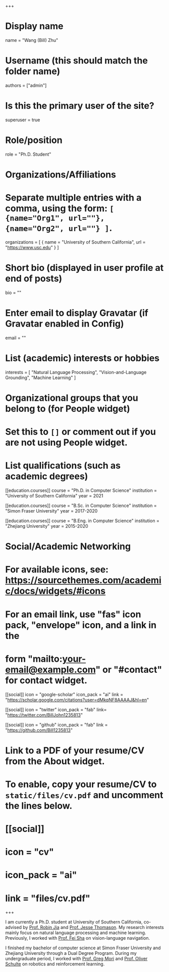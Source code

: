 +++
# Display name
name = "Wang (Bill) Zhu"

# Username (this should match the folder name)
authors = ["admin"]

# Is this the primary user of the site?
superuser = true

# Role/position
role = "Ph.D. Student"

# Organizations/Affiliations
#   Separate multiple entries with a comma, using the form: `[ {name="Org1", url=""}, {name="Org2", url=""} ]`.
organizations = [ { name = "University of Southern California", url = "https://www.usc.edu" } ]

# Short bio (displayed in user profile at end of posts)
bio = ""

# Enter email to display Gravatar (if Gravatar enabled in Config)
email = ""

# List (academic) interests or hobbies
interests = [
  "Natural Language Processing",
  "Vision-and-Language Grounding",
  "Machine Learning"
]

# Organizational groups that you belong to (for People widget)
# Set this to `[]` or comment out if you are not using People widget.

# List qualifications (such as academic degrees)
[[education.courses]]
  course = "Ph.D. in Computer Science"
  institution = "University of Southern California"
  year = 2021

[[education.courses]]
  course = "B.Sc. in Computer Science"
  institution = "Simon Fraser University"
  year = 2017-2020

[[education.courses]]
  course = "B.Eng. in Computer Science"
  institution = "Zhejiang University"
  year = 2015-2020


# Social/Academic Networking
# For available icons, see: https://sourcethemes.com/academic/docs/widgets/#icons
#   For an email link, use "fas" icon pack, "envelope" icon, and a link in the
#   form "mailto:your-email@example.com" or "#contact" for contact widget.

[[social]]
  icon = "google-scholar"
  icon_pack = "ai"
  link = "https://scholar.google.com/citations?user=dMkqNF8AAAAJ&hl=en"

[[social]]
  icon = "twitter"
  icon_pack = "fab"
  link= "https://twitter.com/BillJohn1235813"

[[social]]
  icon = "github"
  icon_pack = "fab"
  link = "https://github.com/Bill1235813"
  
# Link to a PDF of your resume/CV from the About widget.
# To enable, copy your resume/CV to `static/files/cv.pdf` and uncomment the lines below.
# [[social]]
#   icon = "cv"
#   icon_pack = "ai"
#   link = "files/cv.pdf"

+++

I am currently a Ph.D. student at University of Southern California, co-advised by 
<a href="https://robinjia.github.io/" target="_blank">Prof. Robin Jia</a> and 
<a href="https://jessethomason.com/" target="_blank">Prof. Jesse Thomason</a>.
My research interests mainly focus on natural language processing and machine learning.
Previously, I worked with 
<a href="https://viterbi-web.usc.edu/~feisha/" target="_blank">Prof. Fei Sha</a> 
on vision-language navigation.


I finished my bachelor of computer science at Simon Fraser University and Zhejiang University through a Dual Degree Program. 
During my undergraduate period, I worked with 
<a href="https://www.cs.sfu.ca/~mori/" target="_blank">Prof. Greg Mori</a> and 
<a href="https://www.cs.sfu.ca/~oschulte/" target="_blank">Prof. Oliver Schulte</a> 
on robotics and reinforcement learning.
